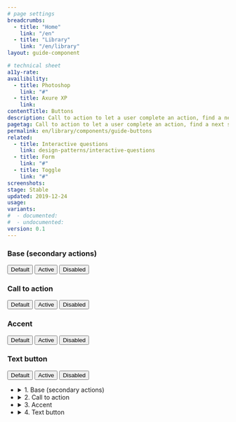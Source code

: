 ```yaml
---
# page settings
breadcrumbs:
  - title: "Home"
    link: "/en"
  - title: "Library"
    link: "/en/library"
layout: guide-component

# technical sheet
a11y-rate:
availibility:
  - title: Photoshop
    link: "#"
  - title: Axure XP
    link:
contentTitle: Buttons
description: Call to action to let a user complete an action, find a next step or submit a form.
pagetag: Call to action to let a user complete an action, find a next step or submit a form.
permalink: en/library/components/guide-buttons
related:
  - title: Interactive questions
    link: design-patterns/interactive-questions
  - title: Form
    link: "#"
  - title: Toggle
    link: "#"
screenshots:
stage: Stable
updated: 2019-12-24
usage:
variants:
#  - documented:
#  - undocumented:
version: 0.1
---
```

<!-- Content -->
  <div class="row">
      <div class="col-md-6">
          <div class="pattern-demo mrgn-bttm-lg">
              <div class="mrgn-lft-md">
                  <h3>Base (secondary actions)</h3>
                  <button class="btn btn-default">Default</button>
                  <button class="btn btn-default active">Active</button>
                  <button class="btn btn-default disabled">Disabled</button>
                  <h3>Call to action</h3>
                  <button class="btn btn-call-to-action">Default</button>
                  <button class="btn btn-call-to-action active">Active</button>
                  <button class="btn btn-call-to-action disabled">Disabled</button>
                  <h3>Accent</h3>
                  <button class="btn btn-primary">Default</button>
                  <button class="btn btn-primary active">Active</button>
                  <button class="btn btn-primary disabled">Disabled</button>
                  <h3>Text button</h3>
                  <button class="btn btn-link">Default</button>
                  <button class="btn btn-link active">Active</button>
                  <button class="btn btn-link disabled">Disabled</button>
              </div>
          </div>
      </div>
      <div class="col-md-6">
          <ul class="list-unstyled">
              <li>
                  <details>
                      <summary>1. Base (secondary actions)</summary>
                      <h3>Sizing</h3>
                      <ul>
                          <li>Min height: 36px</li>
                          <li>Min width: 36px</li>
                      </ul>
                      <h3>Borders</h3>
                      <ul>
                          <li>Border radius: 4px</li>
                          <li>Border style: outset</li>
                          <li>Border width: 1px</li>
                          <li>Border colour: #DCDEE1</li>
                      </ul>
                      <h3>Fill</h3>
                      <ul>
                          <li>Background colour: #EAEBED</li>
                      </ul>
                      <h3>Padding</h3>
                      <ul>
                          <li>Vertical padding: 10px</li>
                          <li>Horizontal padding: 14px</li>
                      </ul>
                      <h3>Text alignment</h3>
                      <ul>
                          <li>Line height: 1.4375</li>
                          <li>Horizontal alignment: center</li>
                          <li>Vertical alignment: middle</li>
                      </ul>
                      <h3>Font</h3>
                      <ul>
                          <li>Font family: Lato, sans-serif</li>
                          <li>Font size: 16px</li>
                          <li>Text colour: #335075</li>
                      </ul>
                      <h3>Hover / Active</h3>
                      <p>Default state, except:</p>
                      <ul>
                          <li>Background colour: RGB(207, 209, 213)</li>
                          <li>Border colour: RGB(187, 191, 197)</li>
                      </ul>
                      <h3>Focus</h3>
                      <p>Default state, except:</p>
                      <ul>
                          <li>Background colour: RGB(207, 209, 213)</li>
                          <li>Border colour: RGB(152, 157, 166)</li>
                      </ul>
                  </details>
              </li>
              <li>
                  <details>
                      <summary>2. Call to action</summary>
                  </details>
              </li>
              <li>
                  <details>
                      <summary>3. Accent</summary>
                  </details>
              </li>
              <li>
                  <details>
                      <summary>4. Text button</summary>
                  </details>
              </li>
          </ul>
      </div>
  </div>